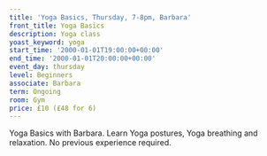 ```yaml
---
title: 'Yoga Basics, Thursday, 7-8pm, Barbara'
front_title: Yoga Basics
description: Yoga class
yoast_keyword: yoga
start_time: '2000-01-01T19:00:00+00:00'
end_time: '2000-01-01T20:00:00+00:00'
event_day: thursday
level: Beginners
associate: Barbara
term: Ongoing
room: Gym
price: £10 (£48 for 6)
---
```


Yoga Basics with Barbara. Learn Yoga postures, Yoga breathing and relaxation. No previous experience required. 
